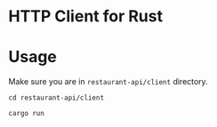 # HTTP Client for Rust

# Usage
Make sure you are in `restaurant-api/client` directory.

`cd restaurant-api/client` 

`cargo run`